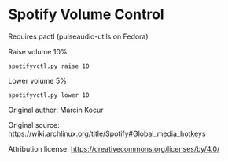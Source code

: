 # Spotify Volume Control
Requires pactl (pulseaudio-utils on Fedora)

Raise volume 10%
```
spotifyvctl.py raise 10
```
Lower volume 5%
```
spotifyvctl.py lower 10
```


Original author: Marcin Kocur

Original source: https://wiki.archlinux.org/title/Spotify#Global_media_hotkeys 

Attribution license: https://creativecommons.org/licenses/by/4.0/

